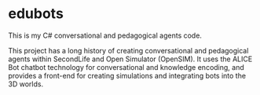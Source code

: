 # edubots
This is my C# conversational and pedagogical agents code.

This project has a long history of creating conversational and pedagogical agents within SecondLife
and Open Simulator (OpenSIM).  It uses the ALICE Bot chatbot technology for conversational and
knowledge encoding, and provides a front-end for creating simulations and integrating bots into
the 3D worlds.
